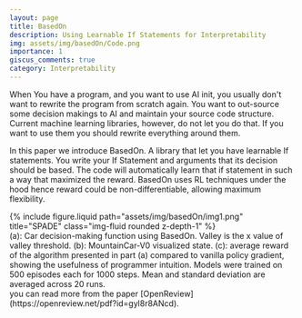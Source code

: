 ```yaml
---
layout: page
title: BasedOn
description: Using Learnable If Statements for Interpretability
img: assets/img/basedOn/Code.png
importance: 1
giscus_comments: true
category: Interpretability
---
```


When You have a program, and you want to use AI init, you usually don't want to rewrite the program from scratch again. 
You want to out-source some decision makings to AI and maintain your source code structure. 
Current machine learning libraries, however, do not let you do that. If you want to use them you should rewrite everything around them. 

In this paper we introduce BasedOn. A library that let you have learnable If statements. You write your If Statement and arguments that its decision should be based. The code will automatically learn that if statement in such a way that maximized the reward. 
BasedOn uses RL techniques under the hood hence reward could be non-differentiable, allowing maximum flexibility.  

<div class="row">
    <div class="col-sm mt-3 mt-md-0">
        {% include figure.liquid path="assets/img/basedOn/img1.png" title="SPADE" class="img-fluid rounded z-depth-1" %}
    </div>
</div>
<div class="caption">
    (a): Car decision-making function using BasedOn. Valley is the x value of valley
threshold. (b): MountainCar-V0 visualized state. (c): average reward of the algorithm presented
in part (a) compared to vanilla policy gradient, showing the usefulness of programmer intuition.
Models were trained on 500 episodes each for 1000 steps. Mean and standard deviation are averaged
across 20 runs.
</div>
you can read more from the paper [OpenReview](https://openreview.net/pdf?id=gyl8r8ANcd).
